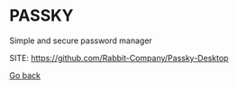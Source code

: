 # PASSKY
 
 Simple and secure password manager
 
 SITE: https://github.com/Rabbit-Company/Passky-Desktop

 [Go back](https://portable-linux-apps.github.io/apps.html)
